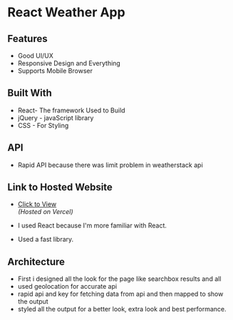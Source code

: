 # React Weather App
 ## Features
  - Good UI/UX 
  - Responsive Design and Everything
  - Supports Mobile Browser

## Built With
  - React- The framework Used to Build
  - jQuery - javaScript library
  - CSS - For Styling

## API
  - Rapid API because there was limit problem in weatherstack api

## Link to Hosted Website
  - [Click to View](https://react-weather-app-alpha-ten.vercel.app/)  
  *(Hosted on Vercel)*
  
  - I used React because I'm more familiar with React.
  - Used a fast library.
  
## Architecture
  - First i designed all the look for the page like searchbox results and all
  - used geolocation for accurate api
  - rapid api and key for fetching data from api and then mapped to show the output
  - styled all the output for a better look, extra look and best performance.
  

